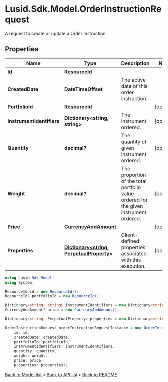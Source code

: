 # Lusid.Sdk.Model.OrderInstructionRequest
A request to create or update a Order Instruction.

## Properties

Name | Type | Description | Notes
------------ | ------------- | ------------- | -------------
**Id** | [**ResourceId**](ResourceId.md) |  | 
**CreatedDate** | **DateTimeOffset** | The active date of this order instruction. | 
**PortfolioId** | [**ResourceId**](ResourceId.md) |  | [optional] 
**InstrumentIdentifiers** | **Dictionary&lt;string, string&gt;** | The instrument ordered. | [optional] 
**Quantity** | **decimal?** | The quantity of given instrument ordered. | [optional] 
**Weight** | **decimal?** | The proportion of the total portfolio value ordered for the given instrument ordered. | [optional] 
**Price** | [**CurrencyAndAmount**](CurrencyAndAmount.md) |  | [optional] 
**Properties** | [**Dictionary&lt;string, PerpetualProperty&gt;**](PerpetualProperty.md) | Client-defined properties associated with this execution. | [optional] 

```csharp
using Lusid.Sdk.Model;
using System;

ResourceId id = new ResourceId();
ResourceId? portfolioId = new ResourceId();

Dictionary<string, string> instrumentIdentifiers = new Dictionary<string, string>();
CurrencyAndAmount? price = new CurrencyAndAmount();

Dictionary<string, PerpetualProperty> properties = new Dictionary<string, PerpetualProperty>();

OrderInstructionRequest orderInstructionRequestInstance = new OrderInstructionRequest(
    id: id,
    createdDate: createdDate,
    portfolioId: portfolioId,
    instrumentIdentifiers: instrumentIdentifiers,
    quantity: quantity,
    weight: weight,
    price: price,
    properties: properties);
```

[Back to Model list](../README.md#documentation-for-models) &#8226; [Back to API list](../README.md#documentation-for-api-endpoints) &#8226; [Back to README](../README.md)
